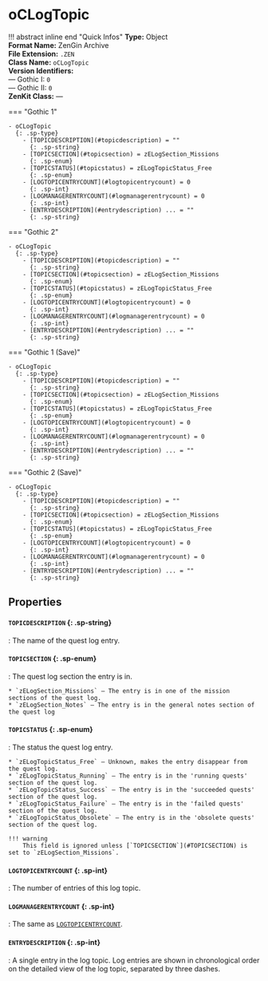 # oCLogTopic

!!! abstract inline end "Quick Infos"
    **Type:** Object<br/>
    **Format Name:** ZenGin Archive<br/>
    **File Extension:** `.ZEN`<br/>
    **Class Name:** `oCLogTopic`<br/>
    **Version Identifiers:**<br />
    — Gothic I: `0`<br/>
    — Gothic II: `0`<br/>
    **ZenKit Class:** *—*

=== "Gothic 1"

    - oCLogTopic
      {: .sp-type}
        - [TOPICDESCRIPTION](#topicdescription) = ""
          {: .sp-string}
        - [TOPICSECTION](#topicsection) = zELogSection_Missions
          {: .sp-enum}
        - [TOPICSTATUS](#topicstatus) = zELogTopicStatus_Free
          {: .sp-enum}
        - [LOGTOPICENTRYCOUNT](#logtopicentrycount) = 0
          {: .sp-int}
        - [LOGMANAGERENTRYCOUNT](#logmanagerentrycount) = 0
          {: .sp-int}
        - [ENTRYDESCRIPTION](#entrydescription) ... = ""
          {: .sp-string}

=== "Gothic 2"

    - oCLogTopic
      {: .sp-type}
        - [TOPICDESCRIPTION](#topicdescription) = ""
          {: .sp-string}
        - [TOPICSECTION](#topicsection) = zELogSection_Missions
          {: .sp-enum}
        - [TOPICSTATUS](#topicstatus) = zELogTopicStatus_Free
          {: .sp-enum}
        - [LOGTOPICENTRYCOUNT](#logtopicentrycount) = 0
          {: .sp-int}
        - [LOGMANAGERENTRYCOUNT](#logmanagerentrycount) = 0
          {: .sp-int}
        - [ENTRYDESCRIPTION](#entrydescription) ... = ""
          {: .sp-string}

=== "Gothic 1 (Save)"

    - oCLogTopic
      {: .sp-type}
        - [TOPICDESCRIPTION](#topicdescription) = ""
          {: .sp-string}
        - [TOPICSECTION](#topicsection) = zELogSection_Missions
          {: .sp-enum}
        - [TOPICSTATUS](#topicstatus) = zELogTopicStatus_Free
          {: .sp-enum}
        - [LOGTOPICENTRYCOUNT](#logtopicentrycount) = 0
          {: .sp-int}
        - [LOGMANAGERENTRYCOUNT](#logmanagerentrycount) = 0
          {: .sp-int}
        - [ENTRYDESCRIPTION](#entrydescription) ... = ""
          {: .sp-string}

=== "Gothic 2 (Save)"

    - oCLogTopic
      {: .sp-type}
        - [TOPICDESCRIPTION](#topicdescription) = ""
          {: .sp-string}
        - [TOPICSECTION](#topicsection) = zELogSection_Missions
          {: .sp-enum}
        - [TOPICSTATUS](#topicstatus) = zELogTopicStatus_Free
          {: .sp-enum}
        - [LOGTOPICENTRYCOUNT](#logtopicentrycount) = 0
          {: .sp-int}
        - [LOGMANAGERENTRYCOUNT](#logmanagerentrycount) = 0
          {: .sp-int}
        - [ENTRYDESCRIPTION](#entrydescription) ... = ""
          {: .sp-string}

## Properties

#### `TOPICDESCRIPTION` {: .sp-string}

:   The name of the quest log entry.


#### `TOPICSECTION` {: .sp-enum}

:   The quest log section the entry is in.

    * `zELogSection_Missions` — The entry is in one of the mission sections of the quest log.
    * `zELogSection_Notes` — The entry is in the general notes section of the quest log

#### `TOPICSTATUS` {: .sp-enum}

:   The status the quest log entry.
    
    * `zELogTopicStatus_Free` — Unknown, makes the entry disappear from the quest log.
    * `zELogTopicStatus_Running` — The entry is in the 'running quests' section of the quest log.
    * `zELogTopicStatus_Success` — The entry is in the 'succeeded quests' section of the quest log.
    * `zELogTopicStatus_Failure` — The entry is in the 'failed quests' section of the quest log.
    * `zELogTopicStatus_Obsolete` — The entry is in the 'obsolete quests' section of the quest log.

    !!! warning
        This field is ignored unless [`TOPICSECTION`](#TOPICSECTION) is set to `zELogSection_Missions`.

#### `LOGTOPICENTRYCOUNT` {: .sp-int}

:   The number of entries of this log topic.

#### `LOGMANAGERENTRYCOUNT` {: .sp-int}

:   The same as [`LOGTOPICENTRYCOUNT`](#LOGTOPICENTRYCOUNT).

#### `ENTRYDESCRIPTION` {: .sp-int}

:   A single entry in the log topic. Log entries are shown in chronological order on the detailed view of the
    log topic, separated by three dashes.
